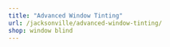 ```yaml
---
title: "Advanced Window Tinting"
url: /jacksonville/advanced-window-tinting/
shop: window blind
---
```

